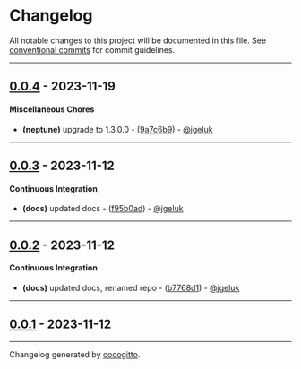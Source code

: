 # Changelog
All notable changes to this project will be documented in this file. See [conventional commits](https://www.conventionalcommits.org/) for commit guidelines.

- - -
## [0.0.4](https://github.com/EKGF/terraform-neptune/compare/0.0.3..0.0.4) - 2023-11-19
#### Miscellaneous Chores
- **(neptune)** upgrade to 1.3.0.0 - ([9a7c6b9](https://github.com/EKGF/terraform-neptune/commit/9a7c6b90e475a90cda8151144568674e23c9a8b6)) - [@jgeluk](https://github.com/jgeluk)

- - -

## [0.0.3](https://github.com/EKGF/terraform-neptune/compare/0.0.2..0.0.3) - 2023-11-12
#### Continuous Integration
- **(docs)** updated docs - ([f95b0ad](https://github.com/EKGF/terraform-neptune/commit/f95b0adf762bc8621d33f6bd88529049a02dd679)) - [@jgeluk](https://github.com/jgeluk)

- - -

## [0.0.2](https://github.com/EKGF/terraform-neptune/compare/0.0.1..0.0.2) - 2023-11-12
#### Continuous Integration
- **(docs)** updated docs, renamed repo - ([b7768d1](https://github.com/EKGF/terraform-neptune/commit/b7768d13829fdcf723a3bd2d5079fa36d07e7440)) - [@jgeluk](https://github.com/jgeluk)

- - -

## [0.0.1](https://github.com/EKGF/terraform-neptune/compare/2c88853d8104f23782234297e4b63810b43826d9..0.0.1) - 2023-11-12

- - -

Changelog generated by [cocogitto](https://github.com/cocogitto/cocogitto).